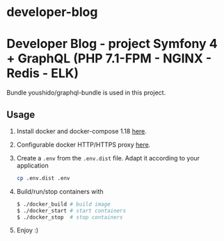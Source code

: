 # developer-blog
# Developer Blog - project Symfony 4 + GraphQL (PHP 7.1-FPM - NGINX - Redis - ELK)
Bundle youshido/graphql-bundle is used in this project.

## Usage
1. Install docker and docker-compose 1.18 [here](https://docs.docker.com/compose/).

2. Configurable docker HTTP/HTTPS proxy [here](https://docs.docker.com/engine/admin/systemd/#httphttps-proxy).

3. Create a `.env` from the `.env.dist` file. Adapt it according to your application

   ```bash
   cp .env.dist .env
   ```
4. Build/run/stop containers with
     
    ```bash
    $ ./docker_build # build image
    $ ./docker_start # start containers
    $ ./docker_stop  # stop containers
    ```

6. Enjoy :)